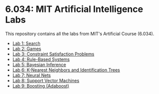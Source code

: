 # 6.034: MIT Artificial Intelligence Labs

This repository contains all the labs from MIT's Artificial Course (6.034). 

- [Lab 1: Search](https://github.com/peyton-a-wang/6.034-mit-ai/blob/master/lab1/lab1.py)
- [Lab 2: Games](https://github.com/peyton-a-wang/6.034-mit-ai/blob/master/lab2/lab2.py)
- [Lab 3: Constraint Satisfaction Problems]((https://github.com/peyton-a-wang/6.034-mit-ai/blob/master/lab3/lab3.py))
- [Lab 4: Rule-Based Systems]((https://github.com/peyton-a-wang/6.034-mit-ai/blob/master/lab4/lab4.py))
- [Lab 5: Bayesian Inference](https://github.com/peyton-a-wang/6.034-mit-ai/blob/master/lab5/lab5.py)
- [Lab 6: K-Nearest Neighbors and Identification Trees](https://github.com/peyton-a-wang/6.034-mit-ai/blob/master/lab6/lab6.py)
- [Lab 7: Neural Nets](https://github.com/peyton-a-wang/6.034-mit-ai/blob/master/lab7/lab7.py)
- [Lab 8: Support Vector Machines](https://github.com/peyton-a-wang/6.034-mit-ai/blob/master/lab8/lab8.py)
- [Lab 9: Boosting (Adaboost)](https://github.com/peyton-a-wang/6.034-mit-ai/blob/master/lab9/lab9.py)